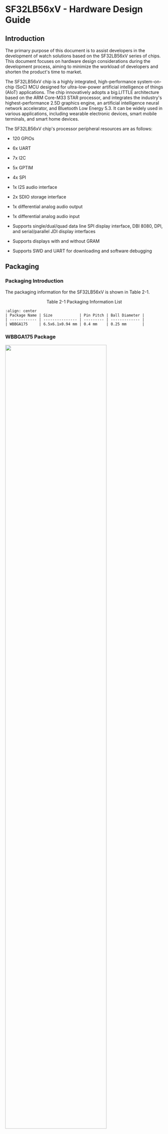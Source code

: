 # SF32LB56xV - Hardware Design Guide

## Introduction

The primary purpose of this document is to assist developers in the development of watch solutions based on the SF32LB56xV series of chips. This document focuses on hardware design considerations during the development process, aiming to minimize the workload of developers and shorten the product's time to market.

The SF32LB56xV chip is a highly integrated, high-performance system-on-chip (SoC) MCU designed for ultra-low-power artificial intelligence of things (AIoT) applications. The chip innovatively adopts a big.LITTLE architecture based on the ARM Core-M33 STAR processor, and integrates the industry's highest-performance 2.5D graphics engine, an artificial intelligence neural network accelerator, and Bluetooth Low Energy 5.3. It can be widely used in various applications, including wearable electronic devices, smart mobile terminals, and smart home devices.

The SF32LB56xV chip's processor peripheral resources are as follows:

- 120 GPIOs

- 6x UART

- 7x I2C

- 5x GPTIM

- 4x SPI

- 1x I2S audio interface

- 2x SDIO storage interface

- 1x differential analog audio output

- 1x differential analog audio input

- Supports single/dual/quad data line SPI display interface, DBI 8080, DPI, and serial/parallel JDI display interfaces

- Supports displays with and without GRAM

- Supports SWD and UART for downloading and software debugging

## Packaging

### Packaging Introduction

The packaging information for the SF32LB56xV is shown in Table 2-1.

<div align="center"> Table 2-1  Packaging Information List </div>

```{table}
:align: center
| Package Name | Size            | Pin Pitch | Ball Diameter |
| ------------ | --------------- | --------- | ------------- |
| WBBGA175     | 6.5x6.1x0.94 mm | 0.4 mm    | 0.25 mm       |
```

### WBBGA175 Package

<img src="assets/56xV/sf32lb56xV-ballmap.png" width="80%" align="center" /> 

<div align="center"> Figure 2-1 SF32LB56xV WBBGA175 Pin Distribution </div>  <br>  <br>  <br>

## Typical Application Schemes

Figure 3-1 is a typical block diagram of a sports watch, which includes display, storage, sensors, vibration motor, and audio input and output.

<img src="assets/56xV/sf32lb56xV-watch-app-diagram.png" width="80%" align="center" /> 

<div align="center"> Figure 3-1 Sports Watch Block Diagram </div>  <br>  <br>  <br>

:::{Note} 
- Big.LITTLE dual CPU architecture, balancing high performance and low power consumption design requirements

- External charging management chip

- Supports GPADC for battery voltage detection

- Power supply uses Buck, LDO, and Load Switch solutions

- Supports 3/4-wire SPI, Dual/Quad data SPI, DBI 8080, DPI, and serial/parallel JDI displays, with a maximum resolution of 1024*1024

- Supports PWM backlight control

- Supports external QSPI interface for Nor Flash storage chips

- Supports external QSPI interface for NAND Flash storage chips

- Supports external SDIO interface for NAND Flash storage chips

- Supports Bluetooth 5.3 communication

- Supports analog audio input

- Supports analog audio output

- Supports I2S audio interface

- Supports PWM vibration motor control

- Supports SPI/I2C interface for accelerometer/magnetometer/gyro sensors

- Supports I2C interface for heart rate/blood oxygen/ECG sensors

- Supports SEGGER J-Link SWD debugging and programming tools

- Supports UART debugging print interface

- Supports Bluetooth HCI debugging interface

- Supports production line multi-device programming

- Supports production line crystal calibration function

- Supports OTA online upgrade function
:::

## Schematic Design Guidelines

### Power Supply

The series of chips includes a PMU unit, and PVDD can support a power input range of 1.71~3.6V. The PMU supports one Buck and multiple LDOs to power the internal circuits of the chip. Refer to Table 4-1 for the detailed connections of the power pins.

#### Processor Power Supply Requirements

SF32LB56xV power specifications:

<div align="center"> Table 4-1  PMU Power Specifications </div>

```{table}
:align: center
| PMU Power Pins  | Minimum Voltage (V) | Typical Voltage (V) | Maximum Voltage (V) | Maximum Current (mA) | Detailed Description                                                  |
| :-------------- | :-----------------: | :-----------------: | :-----------------: | :-----------------: | :-------------------------------------------------------------------- |
| PVDD            |         1.71        |         1.8         |         3.6         |         100         | PVDD power input                                                      |
| BUCK_LX  BUCK_FB|          -          |         1.25        |          -          |         100         | BUCK_LX output, connected to the internal power input of the inductor, and the other end of the inductor, with an external capacitor |
| LDO1_VOUT       |          -          |         1.1         |          -          |          50         | LDO1 output, with an external capacitor                               |
| LDO2_VOUT       |          -          |         0.9         |          -          |          20         | LDO2 output, with an external capacitor                               |
| VDD_RET         |          -          |         0.9         |          -          |           1         | RET LDO output, with an external capacitor                           |
| VDD_RTC         |          -          |         1.1         |          -          |           1         | RTC LDO output, with an external capacitor                           |
| MIC_BIAS        |         1.4         |          -          |         2.8         |          -          | MIC power output                                                      |
| AVDD_BRF        |         1.71        |         1.8         |         3.3         |           1         | RF power input                                                        |
| AVDD33_ANA      |         3.15        |         3.3         |        3.45         |          50         | Analog power + RF PA power input                                      |
| AVDD33_AUD      |         3.15        |         3.3         |        3.45         |          50         | Analog audio power                                                    |
| VDDIOA          |         1.71        |         1.8         |        3.45         |          -          | PA12-PA78 I/O power input                                            |
| VDDIOA2         |         1.71        |         1.8         |        3.45         |          -          | PA0-PA11 I/O power input                                             |
| VDDIOB          |         1.71        |         1.8         |        3.45         |          -          | PB I/O power input                                                    |
| VDDIOSA         |         1.71        |         1.8         |        1.98         |          -          | SIPA power input                                                      |
| VDDIOSB         |         1.71        |         1.8         |        1.98         |          -          | SIPB power input                                                      |
| VDDIOSC         |         1.71        |         1.8         |        1.98         |          -          | SIPC power input                                                      |
```

The recommended values for external capacitors connected to the power pins of the SF32LB56xV series chips are shown in Table 4-2.

<div align="center"> Table 4-2 Capacitor Recommended Values </div>

```{table}
:align: center
| Power Pin       | Capacitor      | Detailed Description                                      |
| --------------- | -------------- | --------------------------------------------------------- |
| PVDD            | 0.1uF + 10uF   | Place at least 2 capacitors, 10uF and 0.1uF, close to the pin. |
| BUCK_LX  BUCK_FB| 0.1uF + 4.7uF  | Place at least 2 capacitors, 4.7uF and 0.1uF, close to the pin. |
| LDO1_VOUT       | 4.7uF          | Place at least 1 capacitor, 4.7uF, close to the pin.     |
| LDO2_VOUT       | 4.7uF          | Place at least 1 capacitor, 4.7uF, close to the pin.     |
| VDD_RET         | 0.47uF         | Place at least 1 capacitor, 0.47uF, close to the pin.     |
| VDD_RTC         | 1uF            | Place at least 1 capacitor, 1uF, close to the pin.       |
| AVDD_BRF        | 4.7uF          | Place at least 1 capacitor, 4.7uF, close to the pin.     |
| AVDD33_ANA      | 4.7uF          | Place at least 1 capacitor, 4.7uF, close to the pin.     |
| AVDD33_AUD      | 4.7uF          | Place at least 1 capacitor, 4.7uF, close to the pin.     |
| MIC_BIAS        | 1uF            | Place at least 1 capacitor, 1uF, close to the pin.       |
| VDDIOA          | 1uF            | Place at least 1 capacitor, 1uF, close to the pin.       |
| VDDIOA2         | 1uF            | Place at least 1 capacitor, 1uF, close to the pin.       |
| VDDIOB          | 1uF            | Place at least 1 capacitor, 1uF, close to the pin.       |
| VDDIOSA         | 0.1uF          | Place at least 1 capacitor, 0.1uF, close to the pin.     |
| VDDIOSB         | 0.1uF          | Place at least 1 capacitor, 0.1uF, close to the pin.     |
| VDDIOSC         | 0.1uF          | Place at least 1 capacitor, 0.1uF, close to the pin.     |
```

#### SiCh PMIC Chip Power Distribution

SF30147C is a highly integrated, efficient, and cost-effective power management chip designed for ultra-low-power wearable products. SF30147C integrates one high-efficiency and low-static-current BUCK, which outputs 1.8V and can provide up to 500mA of drive current. SF30147C also integrates four low-dropout and low-static-current LDOs, which output 2.8~3.3V and can provide up to 100mA of drive current.

SF30147C integrates seven low-static-current, low-on-resistance load switches. Among them, 2 high-voltage load switches are suitable for peripherals directly driven by battery voltage, such as audio amplifiers; 5 low-voltage switches are suitable for peripherals powered by 1.8V.

SF32LB56XV can communicate with SF30147C via the TWI interface. The usage of each power output of SF30147C is shown in Table 4-3. For detailed information about the chip, please refer to the document "DS0002-SF30147C-Chip Technical Specification".

<div align="center"> Table 4-3 SF30147C Power Distribution Table </div>

```{table}
:align: center
| SF30147C  Power Pin | Minimum Voltage(V) | Maximum Voltage(V) | Maximum Current(mA) | Detailed Description                                                     |
| ------------------ | ----------- | ----------- | ------------ | ------------------------------------------------------------ |
| VBUCK              | 1.8         | 1.8         | 500          | 1.8V power input for PVDD, VDDIOA, VDDIOA2, VDDIOB, VDDIOSA, VDDIOSB, VDDIOSC, AVDD_BRF of SF32LB56xV |
| LVSW1              | 1.8         | 1.8         | 100          | 1.8V power input for I2S Class-K PA logic power supply       |
| LVSW2              | 1.8         | 1.8         | 100          | 1.8V power input for G-SENSOR                                  |
| LVSW3              | 1.8         | 1.8         | 150          | 1.8V power input for heart rate                                |
| LVSW4              | 1.8         | 1.8         | 150          | 1.8V power input for LCD                                      |
| LVSW5              | 1.8         | 1.8         | 150          | 1.8V power input for EMMC CORE                                |
| LDO1               | 2.8         | 3.3         | 100          | 3.3V power input for AVDD33_ANA, AVDD33_AUD, VDDIOA2 of SF32LB56xV |
| LDO2               | 2.8         | 3.3         | 100          | 3.3V power input for EMMC or SD NAND                          |
| LDO3               | 2.8         | 3.3         | 100          | 3.3V power input for LCD                                      |
| LDO4               | 2.8         | 3.3         | 100          | 3.3V power input for heart rate                               |
| HVSW1              | 2.8         | 5           | 150          | 3.3V to 5V power input for analog Class-K PA                  |
| HVSW2              | 2.8         | 5           | 150          | 3.3V to 5V power input for GPS                                |
```

#### Power-Up Sequence and Reset

The SF32LB56xV chip PMU integrates POR (Power on reset) and BOR (Brownout reset) functions, as shown in Figure 4-1.

<img src="assets/56xV/sf32lb56xV-PORBOR.png" width="80%" align="center" /> 

<div align="center"> Figure 4-1 Power-Up/Power-Down Sequence Diagram </div>  <br>  <br>  <br>

When the system is powered up, PVDD rises to 1.5V, and the system completes the POR. When PVDD drops to the BOR trigger voltage (configurable between 2.5V and 1.5V), the PMU outputs a reset signal, and the system resets.

#### Typical Power Circuit

It is recommended to use the SF30147C to power the SF32LB56xV and various peripherals. The circuit diagram is shown in Figure 4-2, and specific details are provided in Table 4-1.

<img src="assets/56xV/sf32lb56xV-30147.png" width="80%" align="center" /> 

<div align="center"> Figure 4-2 SF30147C Power Supply Diagram </div>  <br>  <br>  <br>

The SF32LB56xV series of chips includes one BUCK output, as shown in Figure 4-3.

<img src="assets/56xV/sf32lb56xV-BUCK.png" width="80%" align="center" /> 

<div align="center"> Figure 4-3 Built-in BUCK Circuit Diagram </div>  <br>  <br>  <br>

The SF32LB56xV series of chips includes four LDOs, as shown in Figure 4-4.

<img src="assets/56xV/sf32lb56xV-LDO.png" width="80%" align="center" /> 

<div align="center"> Figure 4-4 Built-in LDO Circuit Diagram </div>  <br>  <br>  <br>

#### Processor BUCK Inductor Selection Requirements

:::{important}
**Key Parameters for Power Inductor**

L (Inductance) = 4.7uH ± 20%, DCR (DC Resistance) ≦ 0.4 ohm, Isat (Saturation Current) ≧ 450mA.
:::

#### Battery and Charging Control

A typical smartwatch usually contains a built-in polymer lithium battery pack. The entire power system requires a charging circuit to charge the battery.

A typical charging circuit consists of a protection circuit (EOS, ESD, and OVP protection), a charging management chip, and the battery. In the circuit shown in Figure 4-5, the charging management chip does not have path management functionality, and the system power is directly connected to the battery VBAT. This solution is cost-effective, but the downside is that downstream modules cannot be completely disconnected from VBAT, leading to higher leakage power consumption and potential over-discharge of the battery over long periods of storage.
```

<img src="assets/56xV/sf32lb56xV-CHG-1.png" width="80%" align="center" /> 

<div align="center"> Figure 4-5 Typical Charging Circuit One </div>  <br>  <br>  <br>

As shown in Figure 4-6, the trickle charge current of the charging management chip must be greater than i1+i2 to charge an over-discharged battery. If the trickle charge current is less than i1+i2, it will result in the inability to charge the over-discharged battery.

<img src="assets/56xV/sf32lb56xV-CHG-2.png" width="80%" align="center" /> 

<div align="center"> Figure 4-6 Schematic Diagram of Over-discharged Battery Charging Circuit </div>  <br>  <br>  <br>

In the circuit of Figure 4-7, the charging management chip has a path management function. Since VSYS powers the system and VBAT charges the battery separately, even if the battery is over-discharged, it does not affect the power supply to the downstream system.

<img src="assets/56xV/sf32lb56xV-CHG-3.png" width="80%" align="center" /> 

<div align="center"> Figure 4-7 Typical Charging Circuit Two </div>  <br>  <br>  <br>

### Boot Mode

The SF32LB56xV series chips provide a Mode pin to configure the boot mode. When not in use, it can be left floating. The reference circuit diagram is shown in Figure 4-8:

<img src="assets/56xV/sf32lb56xV-MODE.png" width="80%" align="center" /> 

<div align="center"> Figure 4-8 Recommended Circuit Diagram for Mode Pin </div>  <br>  <br>  <br>

:::{attention}
**Mode Pin Definition:**

=1, the system enters download mode at startup and does not enter the user program;
=0, the system checks for the existence of a user program at startup. If it exists, it enters the user program; otherwise, it enters download mode.

**Precautions:**

1. The voltage domain of Mode is the same as VDDIOA;
2. Connect a 10K resistor to the power supply or GND to keep the level stable. It should not be left floating or have toggle interference;
3. A test point for the Mode pin must be left on the production board for program download or crystal calibration. Jumper can be omitted;
4. It is recommended to reserve a jumper for the Mode pin on the test board to facilitate program download in download mode after a program crash.
:::

### Processor Operating Modes and Wake-up Sources

The SF32LB56xV series chips support multiple operating modes for both HCPU and LCPU as listed in Table 4-4.

<div align="center"> Table 4-4 CPU Operating Mode List </div>

```{table}
:align: center
| Operating Mode | CPU   | Peripherals | SRAM                              | IO       | LPTIM | Wake-up Source                                    | Wake-up Time         |
| ------------- | ----- | ----------- | --------------------------------- | -------- | ----- | ------------------------------------------------- | --------------------- |
| Active        | Run   | Run         | Accessible                        | Flippable | Run   | -                                                | -                     |
| WFI/WFE       | Stop  | Run         | Accessible                        | Flippable | Run   | Any interrupt                                     | < 0.5us              |
| DEEPWFI       | Stop  | Run         | Accessible                        | Flippable | Run   | Any interrupt                                     | < 5us                |
| Light sleep   | Stop  | Stop        | Not accessible, fully retained    | Level held | Run   | RTC/GPIO/LPTIM/LPCOMP/cross-system interrupt/Bluetooth | < 100us              |
| Deep sleep    | Stop  | Stop        | Not accessible, fully retained    | Level held | Run   | RTC/GPIO/LPTIM/LPCOMP/cross-system interrupt/Bluetooth | < 300us              |
| Standby       | Reset | Reset       | Not accessible, LP fully retained, HP retains 160KB | Level held | Run   | RTC/Key/LPTIM/cross-system interrupt/Bluetooth   | 1.5ms + recovery     |
| Hibernate rtc | Reset | Reset       | Data not retained                  | High impedance | Reset | RTC/Key                                          | > 2ms                |
| Hibernate pin | Reset | Reset       | Data not retained                  | High impedance | Reset | Key                                              | > 2ms                |
```

As shown in Table 4-5, the entire series of chips supports 14 wake-up interrupt sources, which can wake up the large core or small core CPU.

<div align="center"> Table 4-5 Wake-up Interrupt Source List </div>

```{table}
:align: center
| Interrupt Source | Pin | Detailed Description |
| ---------------- | ---- | -------------------- |
| WKUP_PIN0        | PB32 | Interrupt Signal 0   |
| WKUP_PIN1        | PB33 | Interrupt Signal 1   |
| WKUP_PIN2        | PB34 | Interrupt Signal 2   |
| WKUP_PIN3        | PB35 | Interrupt Signal 3   |
| WKUP_PIN4        | PB36 | Interrupt Signal 4   |
| WKUP_PIN5        | PA50 | Interrupt Signal 5   |
| WKUP_PIN6        | PA51 | Interrupt Signal 6   |
| WKUP_PIN7        | PA52 | Interrupt Signal 7   |
| WKUP_PIN8        | PA53 | Interrupt Signal 8   |
| WKUP_PIN9        | PA54 | Interrupt Signal 9   |
| WKUP_PIN10       | PBR0 | Interrupt Signal 10  |
| WKUP_PIN11       | PBR1 | Interrupt Signal 11  |
| WKUP_PIN12       | PBR2 | Interrupt Signal 12  |
| WKUP_PIN13       | PBR3 | Interrupt Signal 13  |
```

### Clock

The SF32LB56xV series of chips require two external clock sources: a 48MHz main crystal and a 32.768KHz RTC crystal. The specific specifications and selection criteria for the crystals are shown in Table 4-6 and Table 4-7.

:::{important}
**Crystal Key Parameters**

<div align="center"> Table 4-6 Crystal Specification Requirements </div>

```{table}
:align: center
| Crystal | Specification Requirements | Detailed Description |
| ------- | -------------------------- | -------------------- |
| 48MHz   | 7pF≦CL≦12pF (recommended value 8.8pF) △F/F0≦±10ppm ESR≦30 ohms (recommended value 22ohms) | The power consumption of the crystal is related to CL and ESR. The smaller the CL and ESR, the lower the power consumption. For optimal power performance, it is recommended to use materials with relatively smaller CL and ESR values within the required range. Reserve parallel matching capacitors next to the crystal. When CL<12pF, no capacitors need to be soldered. |
| 32.768KHz | CL≦12.5pF (recommended value 7pF) △F/F0≦±20ppm ESR≦80k ohms (recommended value 38Kohms) | The power consumption of the crystal is related to CL and ESR. The smaller the CL and ESR, the lower the power consumption. For optimal power performance, it is recommended to use materials with relatively smaller CL and ESR values within the required range. Reserve parallel matching capacitors next to the crystal. When CL<12.5pF, no capacitors need to be soldered. |
```

**Crystal Recommendations**

<div align="center"> Table 4-7 Recommended Crystal List </div>

```{table}
:align: center
| Model                | Manufacturer | Parameters                                                         |
| -------------------- | ------------ | ------------------------------------------------------------------ |
| E1SB48E001G00E       | Hosonic      | F0 = 48.000000MHz, △F/F0 = -6 ~ 8 ppm, CL = 8.8 pF, ESR = 22 ohms Max, TOPR = -30 ~ 85℃, Package = (2016 metric) |
| ETST00327000LE       | Hosonic      | F0 = 32.768KHz, △F/F0 = -20 ~ 20 ppm, CL = 7 pF, ESR = 70K ohms Max, TOPR = -40 ~ 85℃, Package = (3215 metric) |
| SX20Y048000B31T-8.8  | TKD          | F0 = 48.000000MHz, △F/F0 = -10 ~ 10 ppm, CL = 8.8 pF, ESR = 40 ohms Max, TOPR = -20 ~ 75℃, Package = (2016 metric) |
| SF32K32768D71T01     | TKD          | F0 = 32.768KHz, △F/F0 = -20 ~ 20 ppm, CL = 7 pF, ESR = 70K ohms Max, TOPR = -40 ~ 85℃, Package = (3215 metric) |
```
Note: The ESR of SX20Y048000B31T-8.8 is slightly larger, which will also result in slightly higher static power consumption.
When routing the PCB, at least the second layer GND copper should be removed under the crystal to reduce the parasitic load capacitance on the clock signal.
:::

For detailed material certification information, please refer to:
[SIFLI-MCU-AVL-Certification Table](index)

### RF

The RF PCB routing requirements for the SF32LB56xV series of chips are 50ohms characteristic impedance. If the antenna is properly matched, no additional components are required on the RF path. It is recommended to reserve a π-type matching network for stray filtering. Please refer to the circuit shown in Figure 4-9.

<img src="assets/56xV/sf32lb56xV-RF-diagram.png" width="80%" align="center" /> 

<div align="center"> Figure 4-9 RF Circuit Diagram </div>  <br>  <br>  <br>

### How to Connect Peripherals to the Big and Little Core Processors

The SF32LB56xV series of chips have two processor systems internally. The GPIOs of PAx are connected to the HCPU system, and the GPIOs of PBx are connected to the LCPU system. The HCPU can access all peripheral resources of the LCPU, but it is not recommended for the LCPU to access the resources of the HCPU. The HCPU can run at a maximum frequency of 240MHz, providing high-performance computing, graphics processing, and high-resolution/frame-rate display. External memory, display interfaces, and other high-power devices should be connected to the HCPU.

The LCPU typically runs at 48MHz at 0.9V and can run up to 96MHz at 1.1V. It is used to handle the BLE protocol stack and control heart rate and acceleration sensors in low-power modes, as well as manage charging, PMIC, voltage monitoring, and power-on/off.

### Display

The SF32LB56xV series of chips support 3-Line SPI, 4-Line SPI, Dual Data SPI, Quad Data SPI, DBI 8080, DPI, and serial/parallel JDI interfaces. They support 16.7M-colors (RGB888), 262K-colors (RGB666), 65K-colors (RGB565), and 8-color (RGB111) color depth modes. The maximum supported resolution is 1024RGBx1024. The supported LCD driver list is shown in Table 4-8.

<div align="center"> Table 4-8 Supported LCD Driver List </div>

```{table}
:align: center
| Model     | Manufacturer | Resolution | Type   | Interface                                                         |
| -------- | ---------- | ------- | ------ | ------------------------------------------------------------ |
| RM69090  | Raydium    | 368*448 | Amoled | 3-Line SPI, 4-Line  SPI, Dual data SPI,  Quad data SPI, MIPI-DSI |
| RM69330  | Raydium    | 454*454 | Amoled | 3-Line SPI, 4-Line  SPI, Dual data SPI,  Quad data SPI, 8-bits  8080-Series MCU, MIPI-DSI |
| ILI8688E | ILITEK     | 368*448 | Amoled | Quad data SPI, MIPI-DSI                                      |
| SH8601A  | 晟合技术   | 454*454 | Amoled | 3-Line SPI, 4-Line  SPI, Dual data SPI,  Quad data SPI, 8-bits  8080-Series MCU, MIPI-DSI |
| SPD2012  | Solomon    | 356*400 | TFT    | Quad data SPI                                                |
| GC9C01   | Galaxycore | 360*360 | TFT    | Quad data SPI                                                |
| ST77903  | Sitronix   | 400*400 | TFT    | Quad data SPI                                                |
```

#### SPI/QSPI Display Interface

The SF32LB56xV series chips support 3/4-wire SPI and Quad-SPI interfaces to connect to LCD displays, as described in Table 4-9.

<div align="center"> Table 4-9 SPI/QSPI Screen Signal Connection Methods </div>

```{table}
:align: center
| SPI Signal | I/O  | Detailed Description                                                  |
| ------- | ---- | --------------------------------------------------------- |
| CSX     | PA36 | Enable signal                                                  |
| WRX_SCL | PA37 | Clock signal                                                  |
| DCX     | PA39 | Data/command signal in 4-wire SPI mode, Data1 in Quad-SPI mode  |
| SDI_RDX | PA38 | Data input signal in 3/4-wire SPI mode, Data0 in Quad-SPI mode |
| SDO     | PA38 | Data output signal in 3/4-wire SPI mode, connect to SDI_RDX together  |
| D[0]    | PA40 | Data2 in Quad-SPI mode                                    |
| D[1]    | PA41 | Data3 in Quad-SPI mode                                    |
| REST    | PA43 | Reset display signal                                            |
| TE      | PA33 | Tearing effect to MCU frame signal                        |
```

#### MCU8080 Display Interface

The SF32LB56xV series chips support the MCU8080 interface to connect to LCD displays, as shown in Table 4-10.

<div align="center"> Table 4-10 MCU8080 Screen Signal Connection Methods </div>

```{table}
:align: center
| MCU8080 Signal | I/O  | Detailed Description                            |
| :------ | :--- | :---------------------------------- |
| CSX     | PA36 | Chip select                        |
| WRX     | PA37 | Writes strobe signal to write data |
| DCX     | PA39 | Display data / command selection   |
| RDX     | PA38 | Reads strobe signal to write data  |
| D[0]    | PA40 | Data 0                              |
| D[1]    | PA1  | Data 1                              |
| D[2]    | PA28 | Data 2                              |
| D[3]    | PA29 | Data 3                              |
| D[4]    | PA30 | Data 4                              |
| D[5]    | PA31 | Data 5                              |
| D[6]    | PA32 | Data 6                              |
| D[7]    | PA34 | Data 7                              |
| REST    | PA43 | Reset                               |
| TE      | PA33 | Tearing effect to MCU frame signal  |
```

#### DPI Display Interface

The SF32LB56xV series of chips supports the DPI interface to connect to LCD displays, as shown in Table 4-11.

<div align="center"> Table 4-11 DPI Screen Signal Connection Method </div>

```{table}
:align: center
| DPI Signal | I/O  | Detailed Description                               |
| ------- | ---- | -------------------------------------- |
| CLK     | PA45 | Clock signal                               |
| DE      | PA47 | Data enable signal                           |
| HSYNC   | PA44 | Horizontal synchronization signal                             |
| VSYNC   | PA42 | Vertical synchronization signal                             |
| SD      | PA50 | Control to turn off Display                        |
| CM      | PA51 | Switch between Normal Color and Reduce Color Mode |
| R0      | PA14 | Pixel signal                               |
| R1      | PA13 | Pixel signal                               |
| R2      | PA16 | Pixel signal                               |
| R3      | PA15 | Pixel signal                               |
| R4      | PA19 | Pixel signal                               |
| R5      | PA21 | Pixel signal                               |
| R6      | PA23 | Pixel signal                               |
| R7      | PA25 | Pixel signal                               |
| G0      | PA28 | Pixel signal                               |
| G1      | PA30 | Pixel signal                               |
| G2      | PA32 | Pixel signal                               |
| G3      | PA33 | Pixel signal                               |
| G4      | PA34 | Pixel signal                               |
| G5      | PA29 | Pixel signal                               |
| G6      | PA31 | Pixel signal                               |
| G7      | PA35 | Pixel signal                               |
| B0      | PA36 | Pixel signal                               |
| B1      | PA37 | Pixel signal                               |
| B2      | PA38 | Pixel signal                               |
| B3      | PA43 | Pixel signal                               |
| B4      | PA41 | Pixel signal                               |
| B5      | PA39 | Pixel signal                               |
| B6      | PA40 | Pixel signal                               |
| B7      | PA46 | Pixel signal                               |
```

#### JDI Display Interface

The SF32LB56xV series of chips supports both parallel and serial JDI interfaces to connect to LCD displays. The parallel JDI is shown in Table 4-12, and the serial JDI is shown in Table 4-13.

<div align="center"> Table 4-12 Parallel JDI Screen Signal Connection Method </div>

```{table}
:align: center
| JDI Signal      | I/O  | Detailed Description                                                     |
| ------------ | ---- | ------------------------------------------------------------ |
| JDI_VCK      | PA41 | Shift clock for the vertical driver                          |
| JDI_VST      | PA40 | Start signal for the vertical driver                         |
| JDI_XRST     | PA39 | Reset signal for the horizontal and  vertical driver         |
| JDI_HCK      | PA36 | Shift  clock for the horizontal driver                       |
| JDI_HST      | PA38 | Start signal for the horizontal driver                       |
| JDI_ENB      | PA43 | Write enable signal for the pixel memory                     |
| JDI_R1       | PA29 | Red image data (odd pixels)                                  |
| JDI_R2       | PA31 | Red image data (even pixels)                                 |
| JDI_G1       | PA34 | Green image data (odd pixels)                                |
| JDI_G2       | PA32 | Green image data (even pixels)                               |
| JDI_B1       | PA30 | Blue image data (odd pixels)                                 |
| JDI_B2       | PA28 | Blue image data (even pixels)                                |
| JDI_XFRP     | PBR1 | Liquid crystal driving signal  ("On" pixel)                  |
| JDI_VCOM/FRP | PBR2 | Common electrode driving signal/   Liquid crystal driving signal  ("Off" pixel) |
```

<div align="center"> Table 4-13 Serial JDI Display Signal Connections </div>

```{table}
:align: center
| JDI Signal      | Pin | Detailed Description                         |
| ------------ | ---- | -------------------------------- |
| JDI_SCS      | PA39 | Chip Select Signal               |
| JDI_SCLK     | PA41 | Serial Clock Signal              |
| JDI_SO       | PA40 | Serial  Data Output Signal       |
| JDI_DISP     | PA36 | Display  ON/OFF Switching Signal |
| JDI_EXTCOMIN | PA38 | COM Inversion Polarity Input     |
```

#### Touch and Backlight Interface

The SF32LB56xV series of chips support an I2C format touch screen control interface and touch status interrupt input, as well as a single PWM signal to control the enablement and brightness of the backlight power supply, as shown in Table 4-14.

<div align="center"> Table 4-14 Touch and Backlight Control Connections </div>

```{table}
:align: center
| Touch Screen and Backlight Signal | Pin | Detailed Description                   |
| ---------------- | ---- | -------------------------- |
| Interrupt        | PA50 | Touch status interrupt signal (wakeup capable) |
| I2C1_SCL         | PA48 | Touch screen I2C clock signal        |
| I2C1_SDA         | PA49 | Touch screen I2C data signal        |
| BL_PWM           | PA35 | Backlight PWM control signal            |
| Reset            | PA44 | Touch reset signal               |
```

### Storage

#### External Memory for SF32LB56xV

The SF32LB56xV supports SPI Nor/Nand, SD Nand Flash, and eMMC peripherals. The SPI Nor/NAND Flash uses the MPI interface, and the SD NAND Flash uses the SD interface. These types of flash chips are physically pin-compatible. The interface definitions are shown in Tables 4-15 and 4-16. The GPIO power supply pins PA06~PA11 in the table are VDDIOA2, which is independent of the voltage domain of other GPIOs.

The MPI signal definitions are shown in Table 4-15, the SD signal definitions in Table 4-16, and the eMMC signal definitions in Table 4-17.

<div align="center"> Table 4-15 SPI Nor/Nand Flash Signal Connections </div>

```{table}
:align: center
| Flash Signal | I/O Signal | Detailed Description                                    |
| ------------ | ---------- | ------------------------------------------------------- |
| CS#          | PA06       | Chip select, active low.                                |
| SO           | PA07       | Data Input (Data Input Output 1)                        |
| WP#          | PA08       | Write Protect Output (Data Input Output 2)              |
| SI           | PA09       | Data Output (Data Input Output 0)                       |
| SCLK         | PA10       | Serial Clock Output                                     |
| Hold#        | PA11       | Data Output (Data Input Output 3)                       |
```
:::{note}
The Hold# pin of the SPI NAND Flash needs to be pulled up to the power supply of the SPI NAND Flash through a 10K resistor.
:::

<div align="center"> Table 4-16 SD Nand Flash Signal Connections </div>

```{table}
:align: center
| Flash Signal | I/O Signal | Detailed Description |
| ------------ | ---------- | -------------------- |
| SD2_CMD      | PA09       | Command signal       |
| SD2_D1       | PA11       | Data 1              |
| SD2_D0       | PA10       | Data 0              |
| SD2_CLK      | PA08       | Clock signal         |
| SD2_D2       | PA06       | Data 2              |
| SD2_D3       | PA07       | Data 3              |
```

<div align="center"> Table 4-17 eMMC Signal Connections </div>

```{table}
:align: center
| eMMC Signal | I/O Signal | Detailed Description |
| ----------- | ---------- | -------------------- |
| SD1_CMD     | PA27       | Command signal       |
| SD1_CLK     | PA26       | Clock signal         |
| SD1_D0      | PA22       | Data 0              |
| SD1_D1      | PA15       | Data 1              |
| SD1_D2      | PA12       | Data 6              |
| SD1_D3      | PA20       | Data 3              |
| SD1_D4      | PA21       | Data 4              |
| SD1_D5      | PA19       | Data 5              |
| SD1_D6      | PA13       | Data 6              |
| SD1_D7      | PA14       | Data 7              |
```

### Buttons

The PB32 pin of the SF32LB56xV series chips supports the long-press reset function. It is recommended to design PB32 as a button, which supports both short-press power on/off function and long-press reset function. As shown in Figure 4-10, the design uses a high-level effective method, and the long-press reset function requires holding for more than 10 seconds to automatically reset the chip.

The SF32LB56xV series chips support function button input and rotary encoder signal input. The button or rotary encoder signal needs to be pulled up. The button usage is shown in Figure 4-11. It also supports optical tracking sensors, and it is recommended to use the I2C4 interface. The signal connections are shown in Table 4-18.

<div align="center"> Table 4-18 Optical Tracking Sensor Signal Connections </div>

```{table}
:align: center
| I2C Signal | I/O  | Detailed Description                 |
| ---------- | ---- | ----------------------------------- |
| SDA        | PA18 | Optical tracking sensor I2C data signal |
| SCL        | PA17 | Optical tracking sensor I2C clock signal |
```

<img src="assets/56xV/sf32lb56xV-PWRKEY.png" width="80%" align="center" /> 

<div align="center"> Figure 4-10 Power On/Off Button Circuit Diagram </div>  <br>  <br>  <br>

<img src="assets/56xV/sf32lb56xV-ENCKEY.png" width="80%" align="center" /> 

<div align="center"> Figure 4-11 Function Button or Rotary Encoder Circuit Diagram </div>  <br>  <br>  <br>

:::{note}
For general mechanical rotary encoder switches, the switch does not return to the off state after rotation, so the pull-up resistor should be connected to a power source that can be turned off during standby to prevent leakage.
:::

### Vibration Motor

The SF32LB56xV series chips support multiple PWM outputs, which can be used as drive signals for vibration motors. The recommended circuit is shown in Figure 4-12. If the current drawn by the motor during vibration does not cause system instability, VBAT can also be used directly to power the motor.

<img src="assets/56xV/sf32lb56xV-VIB-diagram.png" width="80%" align="center" /> 

<div align="center"> Figure 4-12 Vibration Motor Circuit Diagram </div>  <br>  <br>  <br>

:::{important}
If the software enables the `#define BSP PM FREQ SCALING 1` macro to reduce the HCPU clock frequency, the HCPU clock frequency will decrease when the HCPU enters the idle thread, and the PWM frequency of the HCPU's PA port will also change. Therefore, it is recommended to use the PB interface to output the PWM signal.
:::

### Audio Interface

The audio-related interfaces of the SF32LB56xV series chips are shown in Table 4-19. The audio interface signals have the following characteristics:

- Supports one differential ADC input, connected to an external analog MIC, with a coupling capacitor of at least 2.2uF added in between, and the power supply for the analog MIC is connected to the MIC_BIAS power output pin of the chip;
- Supports one differential DAC output, connected to an external analog audio PA. The DAC output traces should be routed as differential lines with proper ground shielding, and the following should be noted: Trace Capacitance < 10pF, Length < 2cm.

<div align="center"> Table 4-19 Audio Signal Connection Methods </div>

```{table}
:align: center
| Audio Signal | I/O  | Detailed Description               |
| ------------ | ---- | ---------------------------------- |
| AU_ADC1P     | ADCP | Differential P or single-ended analog MIC input |
| AU_ADC1N     | ADCN | Differential analog MIC input N or GND |
| AU_DAC1P     | DACP | Differential analog output P        |
| AU_DAC1N     | DACN | Differential analog output N        |
| I2S1_LRCK    | PA71 | I2S2 frame clock                   |
| I2S1_SDI     | PA69 | I2S2 data input                    |
| I2S1_SDO     | PA64 | I2S2 data output                   |
| I2S1_BCK     | PA73 | I2S2 bit clock                     |
```

The recommended circuit for the analog MEMS MIC of the SF32LB56xV series chips is shown in Figure 4-13, the recommended circuit for the single-ended analog ECM MIC is shown in Figure 4-14, and the recommended circuit for the differential analog ECM MIC is shown in Figure 4-15, where AU_ADC1P and AU_ADC1N are connected to the ADC input pins of the SF32LB56xV.

<img src="assets/56xV/sf32lb56xV-SCH-MIC.png" width="80%" align="center" /> 

<div align="center"> Figure 4-13 Analog MEMS MIC Input Circuit </div>  <br>  <br>  <br>

<img src="assets/56xV/sf32lb56xV-SCH-ECMS.png" width="80%" align="center" /> 

<div align="center"> Figure 4-14 Single-Ended Analog ECM MIC Input Circuit </div>  <br>  <br>  <br>

<img src="assets/56xV/sf32lb56xV-SCH-ECMD.png" width="80%" align="center" /> 

<div align="center"> Figure 4-15 Differential Analog ECM MIC Input Circuit </div>  <br>  <br>  <br>

The recommended circuit for the analog audio output of the SF32LB56xV series chips is shown in Figure 4-16, note that the differential low-pass filter within the dashed line should be placed close to the chip.

<img src="assets/56xV/sf32lb56xV-SCH-AUPA.png" width="80%" align="center" /> 

<div align="center"> Figure 4-16 Analog Audio PA Circuit </div>  <br>  <br>  <br>

The I2S audio PA connection circuit is shown in Figure 4-17, and I2C3 is used to configure the I2S audio PA registers.

<img src="assets/56xV/sf32lb56xV-SCH-I2SPA.png" width="80%" align="center" /> 

<div align="center"> Figure 4-17 I2S Audio PA Circuit </div>  <br>  <br>  <br>

### PBR Interface Description

The SF32LB56xV series chips provide 4 PBR interfaces, with the following main features:

- PBR0 changes from 0 to 1 during the power-on stage, used for certain external LSW control, PBR1-PBR3 are all default to output 0;
- PBR0-PBR3 can be used as outputs in both standby and hibernate modes;
- PBR0-PBR3 can output LPTIM signals;
- PBR1-PBR3 can output 32K clock signals;
- PBR0-PBR3 can be configured as inputs for wake-up signal input, and the MCU will not receive interrupts when it wakes up.

### Sensors

The SF32LB56xV series chips support heart rate and accelerometer sensors, etc. In the design, attention should be paid to the I2C, SPI, control interfaces, and interrupt wake-up interfaces of the heart rate and accelerometer sensors. It is recommended to use the LCPU's PB interface. The power supply for the heart rate and accelerometer sensors can be provided by the LVSWx or LDO output of the SF30147C, which can be turned on or off as needed.

### UART and I2C Pin Configuration

The SF32LB56xV series chips support the mapping of UART and I2C functions to any pin. All PA interfaces can be mapped to UART or I2C function pins. All IOs on the PB port, except PB32~36 and PBR0~3, can be mapped to UART or I2C function pins.

### GPTIM Pin Configuration

The SF32LB56xV series chips support the mapping of GPTIM functions to any pin. All PA interfaces can be mapped to GPTIM function pins. All IOs on the PB port, except PB32~36 and PBR0~3, can be mapped to GPTIM function pins.

### Debug and Download Interface

The SF32LB56xV series chips support the Arm® standard SWD debug interface, which can be connected to EDA tools for step-by-step debugging. As shown in Figure 4-18, when connecting to the SEEGER® J-Link® tool, the power supply of the debug tool should be modified to external interface input, and the J-Link tool should be powered by the SF32LB56xV circuit board.

The SF32LB56xV series has one SWD for debug information output, please refer to Table 4-20 for details.

<div align="center"> Table 4-20 Debug Port Connection Method </div>

```{table}
:align: center
| SWD Signal | Pin | Detailed Description      |
| ---------- | ---- | ------------------------- |
| SWCLK      | PB15 | JLINK clock signal        |
| SWDIO      | PB13 | JLINK data signal         |
```

<img src="assets/56xV/sf32lb56xV-SCH-SWD.png" width="80%" align="center" /> 

<div align="center"> Figure 4-18 Debug Interface Circuit </div>  <br>  <br>  <br>

### Production Programming and Crystal Calibration

Siches Technology provides an offline programmer to complete the production program burning and crystal calibration.

When designing the hardware, please ensure that at least the following test points are reserved: VBAT, GND, VDDIOB, Mode, SWDIO, SWCLK, RXD4, TXD4, PB20 or PB21 or PB25.

For detailed programming and crystal calibration, refer to the "Offline Programmer User Guide.pdf" document, which is included in the development package.

### Schematic and PCB Drawing Checklists

Refer to the "_Schematic checklist_.xlsx" and "_PCB checklist_.xlsx" documents, which are included in the development package.

## PCB Design Guidelines

### PCB Package Design

**Package Dimensions**

The SF32LB56xV chip uses a WBBGA package, with dimensions: 6.5mm x 6.1mm x 0.94mm, and 175 pins; the ball pitch is 0.4mm. The detailed dimensions are shown in Figure 5-1.

<img src="assets/56xV/sf32lb56xV-pod.png" width="80%" align="center" />

<div align="center"> Figure 5-1 WBBGA Package Dimensions </div>  <br> <br> <br>

**Package Shape**

<img src="assets/56xV/sf32lb56xV-PCB-decal.png" width="80%" align="center" />  

<div align="center"> Figure 5-2 WBBGA Package Shape </div>  <br> <br> <br>

**Pad Design**

<img src="assets/56xV/sf32lb56xV-PCB-decal-pad.png" width="80%" align="center" />  

<div align="center"> Figure 5-3 WBBGA Package PCB Pad Design Reference </div>  <br> <br> <br>

**Package PINOUT/BALLMAP**

The WBBGA package PINOUT information for the SF32LB56xV is shown in Figure 5-4.

<img src="assets/56xV/sf32lb56xV-ballmap.png" width="80%" align="center" />  

<div align="center"> Figure 5-4 SF32LB56xV Package PINOUT Information </div>  <br> <br> <br>

**Package Substrate**

<img src="assets/56xV/sf32lb56xV-BGA-Ball.png" width="80%" align="center" />  

<div align="center"> Figure 5-5 Package Substrate BALL Information </div>  <br> <br> <br>

### PCB Stackup Design

The SF32LB56xV series chip layout supports single and double-sided PCBs. The PCB does not support PTH boards and only supports HDI boards. The recommended stackup is shown in Figure 5-6.

<img src="assets/56xV/sf32lb56xV-PCB-STACK.png" width="80%" align="center" />  

<div align="center"> Figure 5-6 Reference Stackup Structure </div>  <br> <br> <br>

### General PCB Design Rules

The general design rules for HDI PCBs are shown in Figure 5-7, with units in mm.

<img src="assets/56xV/sf32lb56xV-PCB-RULE.png" width="80%" align="center" />  

<div align="center"> Figure 5-7 General Design Rules </div>  <br> <br> <br>

#### Blind Via Design

The blind via design for the PCB is shown in Figure 5-8, with units in mm.

<img src="assets/56xV/sf32lb56xV-PCB-VIA1-2.png" width="80%" align="center" />  

<div align="center"> Figure 5-8 Blind Via Design </div>  <br> <br> <br>

#### Buried Via Design

The buried via design for the PCB is shown in Figure 5-9, with units in mm.

<img src="assets/56xV/sf32lb56xV-PCB-VIA2-5.png" width="80%" align="center" />  

<div align="center"> Figure 5-9 Buried Via Design </div>  <br> <br> <br>

### Chip Routing Fanout

The first two rows of balls in the WBBGA package are routed through the surface layer as shown in Figure 5-10, while the other balls are routed through the inner layers as shown in Figure 5-11.

<img src="assets/56xV/sf32lb56xV-PCB-FANOUT-T.png" width="80%" align="center" />  

<div align="center"> Figure 5-10 Surface Layer Fanout Reference </div>  <br> <br> <br>

<img src="assets/56xV/sf32lb56xV-PCB-FANOUT-I.png" width="80%" align="center" />  

<div align="center"> Figure 5-11 Inner Layer Fanout Reference </div>  <br> <br> <br>

### Clock Interface Routing

The crystal should be placed inside the shield, with a distance greater than 1mm from the PCB edge. It should be placed as far as possible from high-heat-generating components such as PA, Charge, and PMU circuits, with a distance of more than 5mm to avoid affecting the crystal frequency. The no-layout area around the crystal circuit should be greater than 0.25mm to avoid other metals and components, as shown in Figure 5-12.

<img src="assets/56xV/sf32lb56xV-PCB-CRYSTAL.png" width="80%" align="center" />  

<div align="center"> Figure 5-12 Crystal Layout Diagram </div>  <br> <br> <br>

The 48MHz crystal trace should be routed on the surface layer with a length controlled between 3-10mm, a line width of 0.075mm, and must be surrounded by a ground plane. The trace should be kept away from VBAT, DC/DC, and high-speed signal lines. The surface layer and adjacent layers below the 48MHz crystal area should be kept clear of other traces, as shown in Figures 5-13, 5-14, and 5-15.

<img src="assets/56xV/sf32lb56xV-PCB-48M.png" width="80%" align="center" />  

<div align="center"> Figure 5-13 48MHz Crystal Schematic </div>  <br> <br> <br>

<img src="assets/56xV/sf32lb56xV-PCB-48M-M.png" width="80%" align="center" />  

<div align="center"> Figure 5-14 48MHz Crystal Trace Model </div>  <br> <br> <br>

<img src="assets/56xV/sf32lb56xV-PCB-48M-REF.png" width="80%" align="center" />  

<div align="center"> Figure 5-15 48MHz Crystal Trace Reference </div>  <br> <br> <br>

The 32.768KHz crystal trace should be routed on the surface layer with a length controlled to ≤10mm, a line width of 0.075mm, and a parallel trace spacing of ≥0.15mm for 32K_XI/32_XO. The trace must be surrounded by a ground plane. The surface layer and adjacent layers below the 32.768KHz crystal area should be kept clear of other traces, as shown in Figures 5-16, 5-17, and 5-18.

<img src="assets/56xV/sf32lb56xV-PCB-32K.png" width="80%" align="center" />  

<div align="center"> Figure 5-16 32.768KHz Crystal Schematic </div>  <br> <br> <br>

<img src="assets/56xV/sf32lb56xV-PCB-32K-M.png" width="80%" align="center" />

<div align="center"> Figure 5-17 32.768KHz Crystal Trace Model </div>  <br> <br> <br>

<img src="assets/56xV/sf32lb56xV-PCB-32K-REF.png" width="80%" align="center" />  

<div align="center"> Figure 5-18 32.768KHz Crystal Trace Reference </div>  <br> <br> <br>

### RF Interface Trace

The RF matching circuit should be placed as close as possible to the chip end, not close to the antenna end. The filter capacitors for the AVDD_BRF RF power supply should be placed as close as possible to the chip pins, and the capacitor ground pins should be connected directly to the main ground through vias. The schematic and PCB layout of the π network and power circuit are shown in Figures 5-19 and 5-20, respectively.

<img src="assets/56xV/sf32lb56xV-SCH-π.png" width="80%" align="center" />  

<div align="center"> Figure 5-19 Schematic of π Network and Power Circuit </div>  <br> <br> <br>

<img src="assets/56xV/sf32lb56xV-PCB-π.png" width="80%" align="center" />  

<div align="center"> Figure 5-20 PCB Layout of π Network and Power Circuit </div>  <br> <br> <br>

It is recommended to route the RF traces on the surface layer to avoid vias that can affect RF performance. The trace width should be greater than 10 mils, and the traces should be surrounded by ground planes to avoid sharp and right angles. Multiple ground vias should be placed along the RF traces, and the RF traces should be impedance-controlled to 50 ohms, as shown in Figures 5-21 and 5-22.

<img src="assets/56xV/sf32lb56xV-SCH-RF-R.png" width="80%" align="center" />  

<div align="center"> Figure 5-21 Schematic of RF Signal Circuit </div>  <br> <br> <br>

<img src="assets/56xV/sf32lb56xV-PCB-RF-R.png" width="80%" align="center" />  

<div align="center"> Figure 5-22 PCB Trace of RF Signal </div>  <br> <br> <br>

RF traces must not be routed through areas with DC-DC, VBAT, and high-speed digital signals, such as oscillators, high-frequency clocks, and digital interface signals (I2C, SPI, SDIO, I2S, UART, etc.).

AVSS_RRF, AVSS_TRF, AVSS_TRF2, and AVSS_BB are the ground pins for the RF circuit and must be well-grounded. It is recommended to place blind vias directly on their pads and connect them to the main ground, as shown in Figure 5-23.

<img src="assets/56xV/sf32lb56xV-SCH-RF-VSS.png" width="80%" align="center" />  

<div align="center"> Figure 5-23 RF Circuit Ground Trace Reference </div>  <br> <br> <br>

### Audio Interface Trace

AVDD33_AUD is the power supply pin for the audio interface. The filter capacitors should be placed close to the corresponding pins, and their ground pins should be well-connected to the main ground. MIC_BIAS is the power supply circuit for the audio interface microphone, and the corresponding filter capacitors should be placed close to the corresponding pins, with their ground pins well-connected to the main ground. The filter capacitor for AUD_VREF should be placed close to the pin, as shown in Figure 5-24.

<img src="assets/56xV/sf32lb56xV-PCB-AU-PWR.png" width="80%" align="center" />  

<div align="center"> Figure 5-24 Audio Circuit Power Trace Reference </div>  <br> <br> <br>

ADCP/ADCN are the analog signal inputs. The corresponding circuit components should be placed as close as possible to the corresponding pins, and each P/N pair should be routed as differential lines. The trace length should be as short as possible, and the differential pairs should be surrounded by ground planes. Other strong interference signals should be kept away from these traces, as shown in Figure 5-25.

<img src="assets/56xV/sf32lb56xV-PCB-AU-ADC.png" width="80%" align="center" />  

<div align="center"> Figure 5-25 Reference Trace for Analog Audio Input </div>  <br> <br> <br>

DACP/DACN are the analog signal outputs. The corresponding circuit components should be placed as close as possible to the corresponding pins, and each P/N pair should be routed as differential lines. The trace length should be as short as possible, and the parasitic capacitance should be less than 10pf. The differential pairs should be surrounded by ground planes, and other strong interference signals should be kept away from these traces, as shown in Figure 5-26.

<img src="assets/56xV/sf32lb56xV-PCB-AU-DAC.png" width="80%" align="center" />  

<div align="center"> Figure 5-26 Reference Trace for Analog Audio Output </div>  <br> <br> <br>

### USB Interface Trace

USB traces must first pass through the ESD device pins and then to the chip end. The ground pin of the ESD device must be well-connected to the main ground. PA17(USB DP)/PA18(USB_DN) should be routed as differential lines, controlled to 90 ohms differential impedance, and surrounded by ground planes, as shown in Figure 5-27. Figure 5-28 shows the component placement reference and PCB trace model for USB signals.

<img src="assets/56xV/sf32lb56xV-PCB-USBS.png" width="80%" align="center" />  

<div align="center"> Figure 5-27 USB Signal PCB Design </div>  <br> <br> <br>

<img src="assets/56xV/sf32lb56xV-PCB-USBM.png" width="80%" align="center" />  

<div align="center"> Figure 5-28 Component Placement Reference and USB PCB Trace Model </div>  <br> <br> <br>

### SDIO Interface Trace

The SF32LB56xV supports two SDIO interfaces, SDIO1 and SDIO2. All SDIO signals should be routed together, avoiding separate routing. The total trace length should be ≤50mm, and the length difference within the group should be ≤6mm. The SDIO clock signal should be surrounded by ground planes, and the DATA and CM signals should also be surrounded by ground planes, as shown in Figures 5-29a and 5-29b.

<img src="assets/56xV/sf32lb56xV-SCH-SDIOM.png" width="80%" align="center" />  

<div align="center"> Figure 5-29a SDIO Interface Circuit Diagram </div>  <br> <br> <br>

<img src="assets/56xV/sf32lb56xV-PCB-SDIOM.png" width="80%" align="center" />  

<div align="center"> Figure 5-29b SDIO PCB Trace Model </div>  <br> <br> <br>

### DC-DC Circuit Traces

The power inductor and filter capacitors of the DC-DC circuit must be placed close to the chip's pins. The BUCK_LX trace should be as short and thick as possible to ensure a low inductance loop for the entire DC-DC circuit. All DC-DC output filter capacitors should have multiple vias connecting their ground pins to the main ground plane. The BUCK_FB pin feedback trace must not be too thin and must be greater than 0.25mm. The surface layer of the power inductor area must not be copper-clad, and the adjacent layer must be a complete reference ground to avoid other traces running through the inductor area, as shown in Figure 5-30.

<img src="assets/56xV/sf32lb56xV-PCB-DCDC.png" width="80%" align="center" />  

<div align="center"> Figure 5-30 DC-DC Key Components PCB Layout </div>  <br> <br> <br>

### Power Supply Traces

PVDD is the power input pin for the built-in PMU module of the chip. The corresponding capacitors must be placed close to the pin, and the traces should be as thick as possible, not less than 0.5mm. PVSS is the ground pin for the PMU module and must be connected to the main ground through vias to avoid floating and affecting the entire PMU performance, as shown in Figure 5-31.

<img src="assets/56xV/sf32lb56xV-PCB-PVDD.png" width="80%" align="center" />  

<div align="center"> Figure 5-31 PVDD Input Trace </div>  <br> <br> <br>

### LDO and IO Power Input Traces

All LDO outputs and IO power input pins must have their filter capacitors placed close to the corresponding pins. The trace width must meet the input current requirements and should be as short and thick as possible to reduce power ripple and improve system stability, as shown in Figure 5-32.

<img src="assets/56xV/sf32lb56xV-PCB-LDO.png" width="80%" align="center" />  

<div align="center"> Figure 5-32 LDO and IO Power Input Traces </div>  <br> <br> <br>

### Other Interface Traces

Pins configured as GPADC signal pins must be surrounded by a ground plane to isolate them from other interference signals, such as battery level circuits and temperature check circuits.

PBR0~3 pins can be configured as clock output signal networks and must be surrounded by a ground plane to isolate them from other interference signals, such as 32K outputs.

### SF32LB56xV Chip Ground Traces

The ground network in the center area of the SF32LB56xV chip must be connected by traces to ensure a sufficient ground plane and connected to the main ground plane through blind vias, as shown in Figures 5-33a and 5-33b.

<img src="assets/56xV/sf32lb56xV-PCB-VSS1-2.png" width="80%" align="center" />  

<div align="center"> Figure 5-33a Chip Layers 1-2 Ground Signal </div>  <br> <br> <br>

<img src="assets/56xV/sf32lb56xV-PCB-VSS3-4.png" width="80%" align="center" />  

<div align="center"> Figure 5-33b Chip Layers 3-4 Ground Signal </div>  <br> <br> <br>

### EMI&ESD Traces

Avoid long traces on the surface layer outside the shield, especially for clock and power signals, which should be routed on inner layers and not on the surface layer. ESD protection devices must be placed close to the corresponding connector pins. Signal traces should pass through the ESD protection device pins first to avoid signal branching and ensure that the ESD device ground pins are connected to the main ground through vias, with short and thick ground traces to reduce impedance and improve ESD device performance.

### Other

The USB charging line test points must be placed before the TVS diode. The TVS diode for the battery connector must be placed at the front of the platform, and the traces must ensure that they pass through the TVS diode before reaching the chip, as shown in Figure 5-34.

<img src="assets/56xV/sf32lb56xV-TVS.png" width="80%" align="center" />  

<div align="center"> Figure 5-34 Power TVS Layout Reference </div>  <br> <br> <br>

The TVS diode ground pin should avoid long traces and should be connected directly to the ground, as shown in Figure 5-35.

<img src="assets/56xV/sf32lb56xV-EOS.png" width="80%" align="center" />  

<div align="center"> Figure 5-35 TVS Trace Reference </div>  <br> <br> <br>

## Q&A

**Question 1:** Why are the default states of some GPIOs different from the SPEC description when Mode = 1 is started?

**Answer:** When Mode = 1 is started, it enters download mode, which changes the states of the MPI3-related GPIOs connected to the external Flash.

**Question 2:** Why might a soldering iron cause a system hang when soldering a battery, and how can this be avoided?

**Answer:** Poor grounding of the soldering iron can cause a surge that leads to a system hang. Adding surge and ESD protection at the battery interface and ensuring good grounding of the soldering iron can prevent these issues.

## Revision History

| Version | Date   | Release Notes  |
| ------- | ------ | -------------- |
| 0.0.1   | 9/2022 | Draft Version  |
|         |        |                |
|         |        |                |